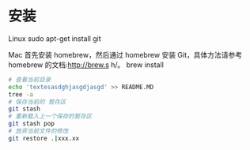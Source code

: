 # 安装

Linux
sudo apt-get install git

Mac
首先安装 homebrew，然后通过 homebrew 安装 Git，具体方法请参考 homebrew 的文档:http://brew.s h/。
brew install

```bash
# 查看当前目录
echo 'textesasdghjasgdjasgd' >> README.MD
tree -a
# 保存当前的 暂存区
git stash
# 重新载入上一个保存的暂存区
git stash pop
# 放弃当前文件的修改
git restore .|xxx.xx
```
